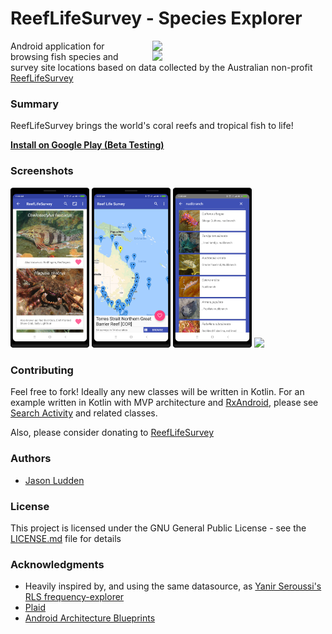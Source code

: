 # ReefLifeSurvey - Species Explorer

<img src="screenshots/launching_details_gif.gif" width="51%" align="right" hspace="20">
<img src="screenshots/launching_fullscreen_gif.gif" width="51%" align="right" hspace="20">

Android application for browsing fish species and survey site locations based on data collected by the Australian non-profit [ReefLifeSurvey](www.reeflifesurvey.com)

### Summary

ReefLifeSurvey brings the world's coral reefs and tropical fish to life!

**[Install on Google Play (Beta Testing)](https://play.google.com/apps/testing/me.jludden.reeflifesurvey)**

### Screenshots

<img src="screenshots/cardview.png" width="25%" />
<img src="screenshots/map.png" width="25%" />
<img src="screenshots/search.png" width="25%" />
<img src="screenshots/fullscreen_land.png" width="75%" />

### Contributing

Feel free to fork! Ideally any new classes will be written in Kotlin. For an example written in Kotlin with MVP architecture and [RxAndroid](https://github.com/ReactiveX/RxAndroid), please see [Search Activity](app/src/main/java/me/jludden/reeflifesurvey/search) and related classes.

Also, please consider donating to [ReefLifeSurvey](https://reeflifesurvey.com/how-to/)

### Authors

* [Jason Ludden](https://www.linkedin.com/in/jason-ludden/)

### License

This project is licensed under the GNU General Public License - see the [LICENSE.md](LICENSE) file for details

### Acknowledgments

* Heavily inspired by, and using the same datasource, as [Yanir Seroussi's](https://yanirseroussi.com/) [RLS frequency-explorer](https://github.com/yanirs/yanirs.github.io/tree/master/tools/rls)
* [Plaid](https://github.com/nickbutcher/plaid)
* [Android Architecture Blueprints](https://github.com/googlesamples/android-architecture)